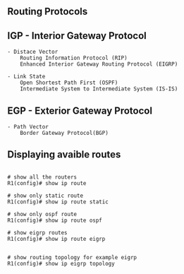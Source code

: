 

## Routing Protocols

## IGP - Interior Gateway Protocol
    - Distace Vector
        Routing Information Protocol (RIP)
        Enhanced Interior Gateway Routing Protocol (EIGRP)

    - Link State
        Open Shortest Path First (OSPF)
        Intermediate System to Intermediate System (IS-IS)

## EGP - Exterior Gateway Protocol
    - Path Vector
        Border Gateway Protocol(BGP)

## Displaying avaible routes

```

# show all the routers
R1(config)# show ip route

# show only static route
R1(config)# show ip route static

# show only ospf route
R1(config)# show ip route ospf

# show eigrp routes
R1(config)# show ip route eigrp


# show routing topology for example eigrp
R1(config)# show ip eigrp topology
```
